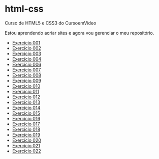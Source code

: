 # html-css
Curso de HTML5 e CSS3 do CursoemVideo

Estou aprendendo acriar sites e agora vou gerenciar o meu repositório.
<ul>
    <li><a href='https://rodrigomartinsa.github.io/html-css/exercicios/Ex001%20Parág/index.html' target='_blank'>Exercício 001</a></li>
    <li><a href='https://rodrigomartinsa.github.io/html-css/exercicios/Ex002%20Quebra%20L/index.html' target='_blank'>Exercício 002</a></li>
    <li><a href='https://rodrigomartinsa.github.io/html-css/exercicios/Ex003%20Img/index.html' target='_blank'>Exercício 003</a></li>
    <li><a href='https://rodrigomartinsa.github.io/html-css/exercicios/Ex004%20icon/index.html' target='_blank'>Exercício 004</a></li>
    <li><a href='https://rodrigomartinsa.github.io/html-css/exercicios/Ex006%20Heading/index.html' target='_blank'>Exercício 006</a></li>
    <li><a href='https://rodrigomartinsa.github.io/html-css/exercicios/Ex007%20Semântica%201/index.html' target='_blank'>Exercício 007</a></li>
    <li><a href='https://rodrigomartinsa.github.io/html-css/exercicios/Ex008%20Semântica%202/index.html' target='_blank'>Exercício 008</a></li>
    <li><a href='https://rodrigomartinsa.github.io/html-css/exercicios/Ex009%20Listas/index.html' target='_blank'>Exercício 009</a></li>
    <li><a href='https://rodrigomartinsa.github.io/html-css/exercicios/Ex010%20Links/index.html' target='_blank'>Exercício 010</a></li>
    <li><a href='https://rodrigomartinsa.github.io/html-css/exercicios/Ex011%20imagens%20e%20audios/index.html' target='_blank'>Exercício 011</a></li>
    <li><a href='https://rodrigomartinsa.github.io/html-css/exercicios/Ex012%20Videos/index.html' target='_blank'>Exercício 012</a></li>
    <li><a href='https://rodrigomartinsa.github.io/html-css/exercicios/Ex013%20estilos%20inline/index.html' target='_blank'>Exercício 013</a></li>
    <li><a href='https://rodrigomartinsa.github.io/html-css/exercicios/Ex014%20Estilos%20Locais/index.html' target='_blank'>Exercício 014</a></li>
    <li><a href='https://rodrigomartinsa.github.io/html-css/exercicios/Ex015%20Estilos%20Externos/index.html' target='_blank'>Exercício 015</a></li>
    <li><a href='https://rodrigomartinsa.github.io/html-css/exercicios/Ex016%20Cores/cor01.html' target='_blank'>Exercício 016</a></li>
    <li><a href='https://rodrigomartinsa.github.io/html-css/exercicios/Ex017%20fonte/fonte01.html' target='_blank'>Exercício 017</a></li>
    <li><a href='https://rodrigomartinsa.github.io/html-css/exercicios/Ex018%20Fontes%202/fontes01.html' target='_blank'>Exercício 018</a></li>
    <li><a href='https://rodrigomartinsa.github.io/html-css/exercicios/Ex019%20Usando%20ID%20e%20Class/index.html' target='_blank'>Exercício 019</a></li>
    <li><a href='https://rodrigomartinsa.github.io/html-css/exercicios/Ex020%20Seletores%20Personalizados/houver.html' target='_blank'>Exercício 020</a></li>
    <li><a href='https://rodrigomartinsa.github.io/html-css/exercicios/Ex021%20Boxes/boxes01.html#' target='_blank'>Exercício 021</a></li>
    <li><a href='https://rodrigomartinsa.github.io/html-css/exercicios/Ex022/fundo001.html' target='_blank'>Exercício 022</a></li>
</ul>